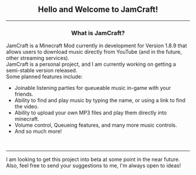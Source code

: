 <h2 align="center">Hello and Welcome to JamCraft!</h2>
<hr>
<h3 align="center">What is JamCraft?</h4>
JamCraft is a Minecraft Mod currently in development for Version 1.8.9 that allows users to download music directly from YouTube (and in the future, other streaming services). 
<br>
JamCraft is a personal project, and I am currently working on getting a semi-stable version released. 
<br>
Some planned features include: <ul>
<li>Joinable listening parties for queueable music in-game with your friends.</li>
<li>Ability to find and play music by typing the name, or using a link to find the video.</li>
<li>Ability to upload your own MP3 files and play them directly into minecraft. </li>
<li>Volume control, Queueing features, and many more music controls. </li>
<li>And so much more!</li>
</ul><br>
<hr>
I am looking to get this project into beta at some point in the near future. Also, feel free to send your suggestions to me, I'm always open to ideas!
<br>
